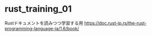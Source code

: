 # rust_training_01
Rustドキュメントを読みつつ学習する用
https://doc.rust-jp.rs/the-rust-programming-language-ja/1.6/book/
